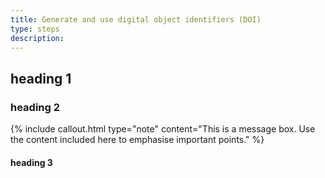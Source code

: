 ```yaml
---
title: Generate and use digital object identifiers (DOI)
type: steps
description: 
---
```



## heading 1


### heading 2

{% include callout.html type="note" content="This is a message box. Use the content included here to emphasise important points." %}

#### heading 3


